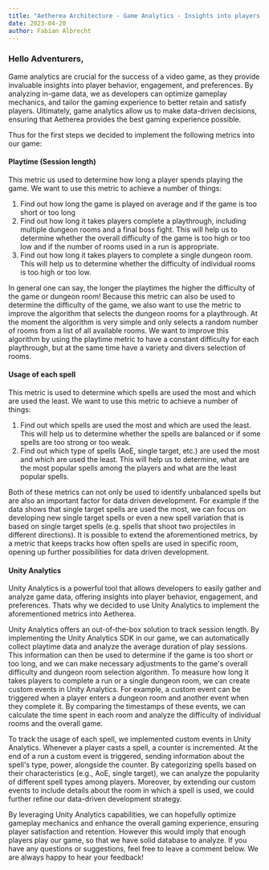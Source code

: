 ```yaml
---
title: "Aetherea Architecture - Game Analytics - Insights into players 🧠"
date: 2023-04-20
author: Fabian Albrecht
---
```

### Hello Adventurers,

Game analytics are crucial for the success of a video game, as they provide invaluable insights into player behavior, engagement, and preferences. By analyzing in-game data, we as developers can optimize gameplay mechanics, and tailor the gaming experience to better retain and satisfy players. Ultimately, game analytics allow us to make data-driven decisions, ensuring that Aetherea provides the best gaming experience possible.

Thus for the first steps we decided to implement the following metrics into our game:

#### **Playtime (Session length)**

This metric us used to determine how long a player spends playing the game. We want to use this metric to achieve a number of things:
1. Find out how long the game is played on average and if the game is too short or too long
2. Find out how long it takes players complete a playthrough, including multiple dungeon rooms and a final boss fight. This will help us to determine whether the overall difficulty of the game is too high or too low and if the number of rooms used in a run is appropriate.
3. Find out how long it takes players to complete a single dungeon room. This will help us to determine whether the difficulty of individual rooms is too high or too low.

In general one can say, the longer the playtimes the higher the difficulty of the game or dungeon room!
Because this metric can also be used to determine the difficulty of the game, we also want to use the metric to improve the algorithm that selects the dungeon rooms for a playthrough. At the moment the algorithm is very simple and only selects a random number of rooms from a list of all available rooms. We want to improve this algorithm by using the playtime metric to have a constant difficulty for each playthrough, but at the same time have a variety and divers selection of rooms.

#### **Usage of each spell**

This metric is used to determine which spells are used the most and which are used the least. We want to use this metric to achieve a number of things:
1. Find out which spells are used the most and which are used the least. This will help us to determine whether the spells are balanced or if some spells are too strong or too weak.
2. Find out which type of spells (AoE, single target, etc.) are used the most and which are used the least. This will help us to determine, what are the most popular spells among the players and what are the least popular spells.

Both of these metrics can not only be used to identify unbalanced spells but are also an important factor for data driven development. For example if the data shows that single target spells are used the most, we can focus on developing new single target spells or even a new spell variation that is based on single target spells (e.g. spells that shoot two projectiles in different directions). It is possible to extend the aforementioned metrics, by a metric that keeps tracks how often spells are used in specific room, opening up further possibilities for data driven development.

#### **Unity Analytics**

Unity Analytics is a powerful tool that allows developers to easily gather and analyze game data, offering insights into player behavior, engagement, and preferences. Thats why we decided to use Unity Analytics to implement the aforementioned metrics into Aetherea.

Unity Analytics offers an out-of-the-box solution to track session length. By implementing the Unity Analytics SDK in our game, we can automatically collect playtime data and analyze the average duration of play sessions. This information can then be used to determine if the game is too short or too long, and we can make necessary adjustments to the game's overall difficulty and dungeon room selection algorithm. To measure how long it takes players to complete a run or a single dungeon room, we can create custom events in Unity Analytics. For example, a custom event can be triggered when a player enters a dungeon room and another event when they complete it. By comparing the timestamps of these events, we can calculate the time spent in each room and analyze the difficulty of individual rooms and the overall game.

To track the usage of each spell, we implemented custom events in Unity Analytics. Whenever a player casts a spell, a counter is incremented. At the end of a run a custom event is triggered, sending information about the spell's type, power, alongside the counter. By categorizing spells based on their characteristics (e.g., AoE, single target), we can analyze the popularity of different spell types among players. Moreover, by extending our custom events to include details about the room in which a spell is used, we could further refine our data-driven development strategy.

By leveraging Unity Analytics capabilities, we can hopefully optimize gameplay mechanics and enhance the overall gaming experience, ensuring player satisfaction and retention. However this would imply that enough players play our game, so that we have solid database to analyze.
If you have any questions or suggestions, feel free to leave a comment below. We are always happy to hear your feedback!

